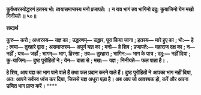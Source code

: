 **कुर्वध्वरस्योद्धरणं हतस्य भो:** **त्वयासमाप्तस्य मनो प्रजापते: ।** **न यत्र भागं तव भागिनो ददु:** **कुयाजिनो येन मखो निनीयते ॥ ५०॥** 

**शब्दार्थ** 

**कुरु—** **करो** **; अध्वरस्य—** **यज्ञ का** **; उद्धरणम्—** **उद्धार, पूरा किया जाना** **; हतस्य—** **मारे हुए का** **; भो:—** **हे** **; त्वया—** **तुश्हारे द्वारा** **;** **असमाप्तस्य—** **अपूर्ण यज्ञ का** **; मनो—** **हे शिव** **; प्रजापते:—** **महाराज दक्ष का** **; न—** **नहीं** **; यत्र—** **जहाँ** **; भागम्—** **भाग, हिस्सा** **;** **तव—** **तुश्हारा** **; भागिन:—** **भाग के पात्र** **; ददु:—** **नहीं दिया** **; कु-याजिन:—** **दुष्ट पुरोहितों ने** **; येन—** **दाता से** **; मख:—** **यज्ञ** **;** **निनीयते—** **फल पाता है।** **.** 

**हे शिव, आप यज्ञ का भाग पाने वाले हैं तथा फल प्रदान करने वाले हैं। दुष्ट पुरोहितों ने** **आपका भाग नहीं दिया, अत: आपने सर्वस्व ध्वंस कर दिया, जिससे यज्ञ अधूरा पड़ा है। अब** **आप जो आवश्यक हो, करें और अपना उचित भाग प्राप्त करें।** **** 